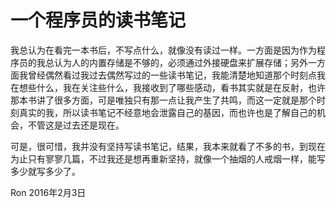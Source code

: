 # 一个程序员的读书笔记

我总认为在看完一本书后，不写点什么，就像没有读过一样。一方面是因为作为程序员的我总认为人的内置存储是不够的，必须通过外接硬盘来扩展存储；另外一方面我曾经偶然看过我过去偶然写过的一些读书笔记，我能清楚地知道那个时刻点我在想些什么，我在关注些什么，我接收到了哪些感动，看书其实就是在反射，也许那本书讲了很多方面，可是唯独只有那一点让我产生了共鸣，而这一定就是那个时刻真实的我，所以读书笔记不经意地会泄露自己的基因，而也许也是了解自己的机会，不管这是过去还是现在。

可是，很可惜，我并没有坚持写读书笔记，结果，我本来就看了不多的书，到现在为止只有寥寥几篇，不过我还是想再重新坚持，就像一个抽烟的人戒烟一样，能写多少就写多少了。


Ron
2016年2月3日

